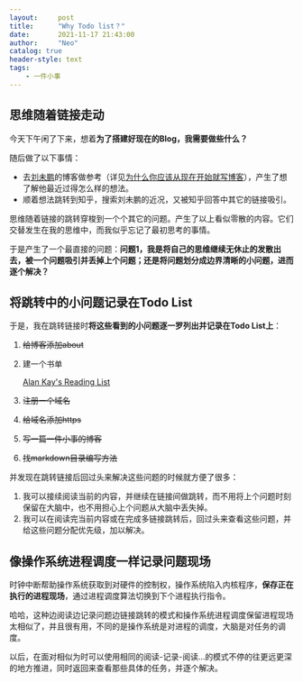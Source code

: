 ```yaml
---
layout:     post
title:      "Why Todo list？"
date:       2021-11-17 21:43:00
author:     "Neo"
catalog: true
header-style: text
tags:
    - 一件小事 
---
```


## 思维随着链接走动

今天下午闲了下来，想着**为了搭建好现在的Blog，我需要做些什么？**

随后做了以下事情：

* 去[刘未鹏](http://mindhacks.cn/)的博客做参考（详见[为什么你应该从现在开始就写博客](http://mindhacks.cn/2009/02/15/why-you-should-start-blogging-now)），产生了想了解他最近过得怎么样的想法。
* 顺着想法跳转到知乎，搜索刘未鹏的近况，又被知乎回答中其它的链接吸引。

思维随着链接的跳转穿梭到一个个其它的问题。产生了以上看似零散的内容。它们交替发生在我的思维中，而我似乎忘记了最初思考的事情。

于是产生了一个最直接的问题：**问题1，我是将自己的思维继续无休止的发散出去，被一个问题吸引并丢掉上个问题；还是将问题划分成边界清晰的小问题，进而逐个解决？**

## 将跳转中的小问题记录在Todo List

于是，我在跳转链接时**将这些看到的小问题逐一罗列出并记录在Todo List上**：

1. ~~给博客添加about~~

2. 建一个书单

   [Alan Kay's Reading List](http://www.squeakland.org/resources/books/readingList.jsp)

3. ~~注册一个域名~~

4. ~~给域名添加https~~

5. ~~写一篇一件小事的博客~~

6. ~~找markdown目录编写方法~~

并发现在跳转链接后回过头来解决这些问题的时候就方便了很多：

1. 我可以接续阅读当前的内容，并继续在链接间做跳转，而不用将上个问题时刻保留在大脑中，也不用担心上个问题从大脑中丢失掉。
2. 我可以在阅读完当前内容或在完成多链接跳转后，回过头来查看这些问题，并给这些问题分配优先级，加以解决。

## 像操作系统进程调度一样记录问题现场

时钟中断帮助操作系统获取到对硬件的控制权，操作系统陷入内核程序，**保存正在执行的进程现场**，通过进程调度算法切换到下个进程执行指令。

哈哈，这种边阅读边记录问题边链接跳转的模式和操作系统进程调度保留进程现场太相似了，并且很有用，不同的是操作系统是对进程的调度，大脑是对任务的调度。

以后，在面对相似为时可以使用相同的阅读-记录-阅读...的模式不停的往更远更深的地方推进，同时返回来查看那些具体的任务，并逐个解决。

















